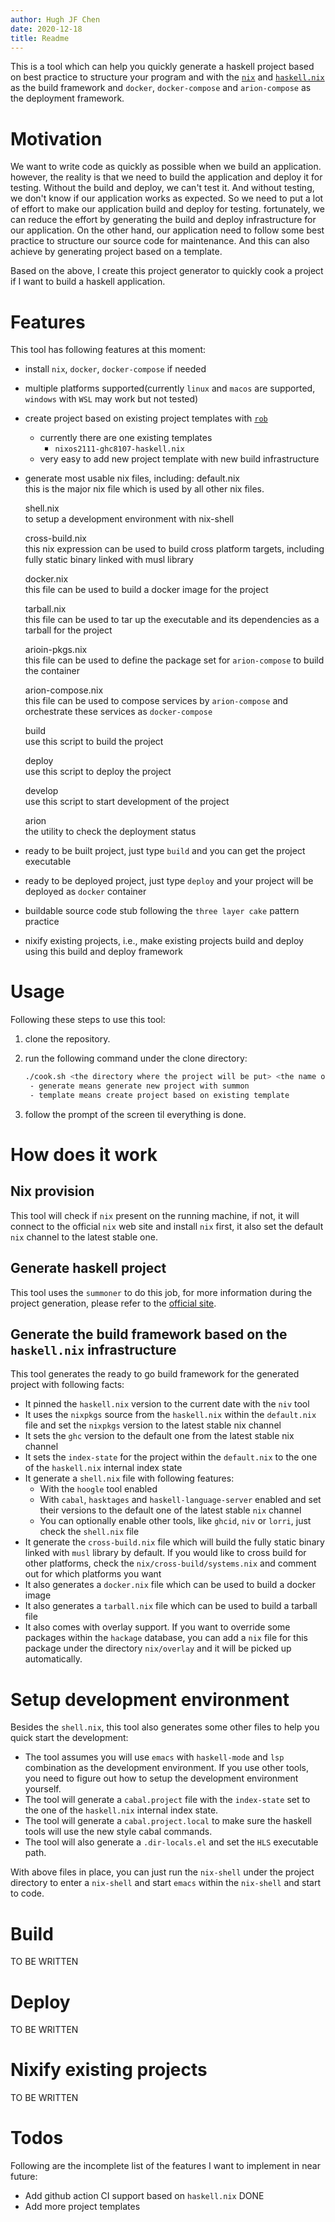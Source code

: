```yaml
---
author: Hugh JF Chen
date: 2020-12-18
title: Readme
---
```


This is a tool which can help you quickly generate a haskell project
based on best practice to structure your program and with the
[`nix`](https://nixos.org) and
[`haskell.nix`](https://github.com/input-output-hk/haskell.nix) as the
build framework and `docker`, `docker-compose` and `arion-compose` as
the deployment framework.

# Motivation

We want to write code as quickly as possible when we build an
application. however, the reality is that we need to build the
application and deploy it for testing. Without the build and deploy, we
can't test it. And without testing, we don't know if our application
works as expected. So we need to put a lot of effort to make our
application build and deploy for testing. fortunately, we can reduce the
effort by generating the build and deploy infrastructure for our
application. On the other hand, our application need to follow some best
practice to structure our source code for maintenance. And this can also
achieve by generating project based on a template.

Based on the above, I create this project generator to quickly cook a
project if I want to build a haskell application.

# Features

This tool has following features at this moment:

-   install `nix`, `docker`, `docker-compose` if needed
-   multiple platforms supported(currently `linux` and `macos` are
    supported, `windows` with `WSL` may work but not tested)
-   create project based on existing project templates with
    [`rob`](https://github.com/GianlucaGuarini/rob)
    -   currently there are one existing templates
        -   `nixos2111-ghc8107-haskell.nix`
    -   very easy to add new project template with new build
        infrastructure
-   generate most usable nix files, including:
    default.nix  
    this is the major nix file which is used by all other nix files.

    shell.nix  
    to setup a development environment with nix-shell

    cross-build.nix  
    this nix expression can be used to build cross platform targets,
    including fully static binary linked with musl library

    docker.nix  
    this file can be used to build a docker image for the project

    tarball.nix  
    this file can be used to tar up the executable and its dependencies
    as a tarball for the project

    arioin-pkgs.nix  
    this file can be used to define the package set for `arion-compose`
    to build the container

    arion-compose.nix  
    this file can be used to compose services by `arion-compose` and
    orchestrate these services as `docker-compose`

    build  
    use this script to build the project

    deploy  
    use this script to deploy the project

    develop  
    use this script to start development of the project

    arion  
    the utility to check the deployment status
-   ready to be built project, just type `build` and you can get the
    project executable
-   ready to be deployed project, just type `deploy` and your project
    will be deployed as `docker` container
-   buildable source code stub following the `three layer cake` pattern
    practice
-   nixify existing projects, i.e., make existing projects build and
    deploy using this build and deploy framework

# Usage

Following these steps to use this tool:

1.  clone the repository.

2.  run the following command under the clone directory:

    ``` bash
    ./cook.sh <the directory where the project will be put> <the name of the project> <generate|template>
     - generate means generate new project with summon
     - template means create project based on existing template
    ```

3.  follow the prompt of the screen til everything is done.

# How does it work

## Nix provision

This tool will check if `nix` present on the running machine, if not, it
will connect to the official `nix` web site and install `nix` first, it
also set the default `nix` channel to the latest stable one.

## Generate haskell project

This tool uses the `summoner` to do this job, for more information
during the project generation, please refer to the [official
site](https://github.com/kowainik/summoner).

## Generate the build framework based on the `haskell.nix` infrastructure

This tool generates the ready to go build framework for the generated
project with following facts:

-   It pinned the `haskell.nix` version to the current date with the
    `niv` tool
-   It uses the `nixpkgs` source from the `haskell.nix` within the
    `default.nix` file and set the `nixpkgs` version to the latest
    stable nix channel
-   It sets the `ghc` version to the default one from the latest stable
    nix channel
-   It sets the `index-state` for the project within the `default.nix`
    to the one of the `haskell.nix` internal index state
-   It generate a `shell.nix` file with following features:
    -   With the `hoogle` tool enabled
    -   With `cabal`, `hasktages` and `haskell-language-server` enabled
        and set their versions to the default one of the latest stable
        `nix` channel
    -   You can optionally enable other tools, like `ghcid`, `niv` or
        `lorri`, just check the `shell.nix` file
-   It generate the `cross-build.nix` file which will build the fully
    static binary linked with `musl` library by default. If you would
    like to cross build for other platforms, check the
    `nix/cross-build/systems.nix` and comment out for which platforms
    you want
-   It also generates a `docker.nix` file which can be used to build a
    docker image
-   It also generates a `tarball.nix` file which can be used to build a
    tarball file
-   It also comes with overlay support. If you want to override some
    packages within the `hackage` database, you can add a `nix` file for
    this package under the directory `nix/overlay` and it will be picked
    up automatically.

# Setup development environment

Besides the `shell.nix`, this tool also generates some other files to
help you quick start the development:

-   The tool assumes you will use `emacs` with `haskell-mode` and `lsp`
    combination as the development environment. If you use other tools,
    you need to figure out how to setup the development environment
    yourself.
-   The tool will generate a `cabal.project` file with the `index-state`
    set to the one of the `haskell.nix` internal index state.
-   The tool will generate a `cabal.project.local` to make sure the
    haskell tools will use the new style cabal commands.
-   The tool will also generate a `.dir-locals.el` and set the `HLS`
    executable path.

With above files in place, you can just run the `nix-shell` under the
project directory to enter a `nix-shell` and start `emacs` within the
`nix-shell` and start to code.

# Build

TO BE WRITTEN

# Deploy

TO BE WRITTEN

# Nixify existing projects

TO BE WRITTEN

# Todos

Following are the incomplete list of the features I want to implement in
near future:

-   Add github action CI support based on `haskell.nix` DONE
-   Add more project templates
